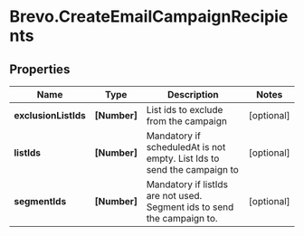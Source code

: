 # Brevo.CreateEmailCampaignRecipients

## Properties
Name | Type | Description | Notes
------------ | ------------- | ------------- | -------------
**exclusionListIds** | **[Number]** | List ids to exclude from the campaign | [optional] 
**listIds** | **[Number]** | Mandatory if scheduledAt is not empty. List Ids to send the campaign to | [optional] 
**segmentIds** | **[Number]** | Mandatory if listIds are not used. Segment ids to send the campaign to. | [optional] 


